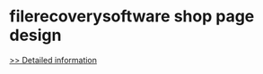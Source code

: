# filerecoverysoftware shop page design
[>> Detailed information](https://secure.element5.com/esales/product.html?productid=300340506&affiliateid=200057808)